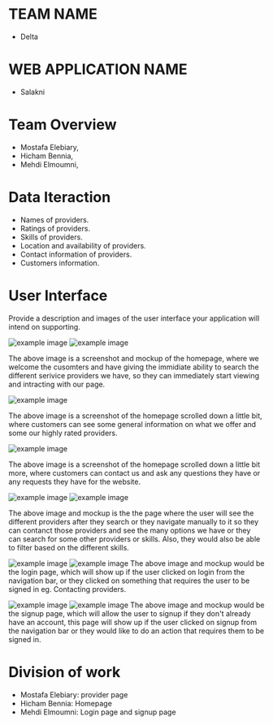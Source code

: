 # TEAM NAME

* Delta

# WEB APPLICATION NAME

* Salakni

# Team Overview

* Mostafa Elebiary,
* Hicham Bennia, 
* Mehdi Elmoumni,

# Data Iteraction
* Names of providers.
* Ratings of providers.
* Skills of providers.
* Location and availability of providers.
* Contact information of providers.
* Customers information.

# User Interface

Provide a description and images of the user interface your
application will intend on supporting.

![example image](../imgs/homepage_mockup.png)
![example image](../imgs/homepage.png)

The above image is a screenshot and mockup of the homepage, where we welcome the cusomters and have giving the immidiate ability to search the different serivice providers we have, so they can immediately start viewing and intracting with our page.

![example image](../imgs/homepage2.png)

The above image is a screenshot of the homepage scrolled down a little bit, where customers can see some general information on what we offer and some our highly rated providers.

![example image](../imgs/homepage3.png)

The above image is a screenshot of the homepage scrolled down a little bit more, where customers can contact us and ask any questions they have or any requests they have for the website.

![example image](../imgs/providers_mockup.png)
![example image](../imgs/providers.png)

The above image and mockup is the the page where the user will see the different providers after they search or they navigate manually to it so they can contanct those providers and see the many options we have or they can search for some other providers or skills. Also, they would also be able to filter based on the different skills.

![example image](../imgs/login_mockup.png)
![example image](../imgs/login.png)
The above image and mockup would be the login page, which will show up if the user clicked on login from the navigation bar, or they clicked on something that requires the user to be signed in eg. Contacting providers.

![example image](../imgs/signup_mockup.png)
![example image](../imgs/signup.png)
The above image and mockup would be the signup page, which will allow the user to signup if they don't already have an account, this page will show up if the user clicked on signup from the navigation bar or they would like to do an action that requires them to be signed in.



# Division of work
* Mostafa Elebiary: provider page
* Hicham Bennia: Homepage
* Mehdi Elmoumni: Login page and signup page